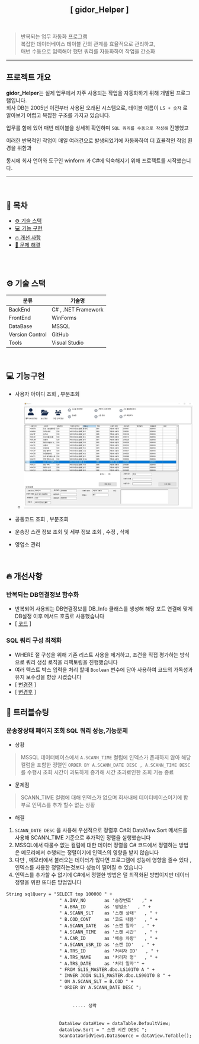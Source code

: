 ﻿<h2 align="center"> [ gidor_Helper ] </h2>

<br>

> 반복되는 업무 자동화 프로그램  
> 복잡한 데이터베이스 테이블 간의 관계를 효율적으로 관리하고,  
> 매번 수동으로 입력해야 했던 쿼리를 자동화하여 작업을 간소화

---


## 프로젝트 개요

**gidor_Helper**는 실제 업무에서 자주 사용되는 작업을 자동화하기 위해 개발된 프로그램입니다.  
회사 DB는 2005년 이전부터 사용된 오래된 시스템으로, 테이블 이름이 `LS + 숫자` 로  알아보기 어렵고 복잡한 구조를 가지고 있습니다.

업무를 함에 있어 매번 테이블을 상세히 확인하며 `SQL 쿼리를 수동으로 작성해` 진행했고  

이러한 반복적인 작업이 매일 여러건으로 발생되었기에 자동화하여 더 효율적인 작업 환경을 위함과 

동시에 회사 언어와 도구인 winform 과 C#에 익숙해지기 위해 프로젝트를 시작했습니다.

---


<br>

## 🐥 목차
- [⚙ 기술 스택](#기술-스택)
- [💻 기능 구현](#기능-구현)
- [🔥 개선 사항](#개선-사항)
- [📌 문제 해결](#문제-해결)

<br>
<br>


## ⚙ 기술 스택 <a name="기술-스택"></a>


| 분류       | 기술명                                                   |
|----------|------------------------------------------------------------|
| BackEnd  | C#  ,   .NET Framework                                        |
| FrontEnd | WinForms                                                   |
| DataBase | MSSQL                                                      |
| Version Control    | GitHub                                           |
| Tools    |  Visual Studio                                             |


<br>

## 💻 기능구현 <a name="기능-구현"></a>


- 사용자 아이디 조회 , 부분조회
    - <img src="image/물류아이디%20관리.jpg" alt="물류 아이디" width="500">

- 공통코드 조회 , 부분조회 
- 운송장 스캔 정보 조회 및 세부 정보 조회 , 수정 , 삭제 
- 영업소 관리 


<br>

## 🔥 개선사항 <a name="개선-사항"></a><br>


### 반복되는 DB연결정보 함수화 

- 반복되어 사용되는 DB연결정보를 DB_Info 클래스를 생성해 해당 포트 연결에 맞게 DB설정 이후 메서드 호출로 사용했습니다
- [ [코드](https://github.com/gi-dor/gidor_Helper/blob/5a8ba8978fb544ba4382134dede21e15ef41b6e7/Util/DB_Info.cs#L12-L34) ]
	

###  SQL 쿼리 구성 최적화

- WHERE 절 구성을 위해 기존 리스트 사용을 제거하고, 조건을 직접 평가하는 방식으로 쿼리 생성 로직을 리팩토링을 진행했습니다
- 여러 텍스트 박스 입력을 처리 할때 `Boolean` 변수에 담아 사용하여 코드의 가독성과 유지 보수성을 향상 시켰습니다
- [ [변경전](https://github.com/gi-dor/gidor_Helper/blob/b15e90c70c555c350960b9753b32e4d817a2e8ba/domain/User/IdManage.cs#L286-L313) ]
- [ [변경후](https://github.com/gi-dor/gidor_Helper/blob/b15e90c70c555c350960b9753b32e4d817a2e8ba/domain/User/IdManage.cs#L154-L222) ]



## 📌 트러블슈팅<a name="트러블슈팅"></a>

###  운송장상태 페이지 조회 SQL 쿼리 성능,기능문제

- 상황 
> MSSQL 데이터베이스에서 `A.SCANN_TIME` 컬럼에 인덱스가 존재하지 않아 해당 컬럼을 포함한 정렬인 
>`ORDER BY A.SCANN_DATE DESC , A.SCANN_TIME DESC`를 수행시
> 조회 시간이 과도하게 증가해 시간 초과로인한 조회 기능 종료 

- 문제점
> SCANN_TIME 컬럼에 대해 인덱스가 없으며 회사내에 데이터베이스이기에 함부로 인덱스를 추가 할수 없는 상황

- 해결

1. `SCANN_DATE DESC` 을 사용해 우선적으로 정렬후 C#의 DataView.Sort 메서드를 사용해 SCANN_TIME 기준으로 추가적인 정렬을 실행했습니다
2. MSSQL에서 다룰수 없는 컬럼에 대한 데이터 정렬을 C# 코드에서 정렬하는 방법은 메모리에서 수행되는 정렬이기에 인덱스의 영향을 받지 않습니다
3. 다만 , 메모리에서 불러오는 데이터가 많다면 프로그램에 성능에 영향을 줄수 있다 , 인덱스를 사용한 정렬하는것보다 성능이 떨어질 수 있습니다
4. 인덱스를 추가할 수 없기에 C#에서 정렬한 방법은 덜 최적화된 방법이지만 데이터정렬을 위한 또다른 방법입니다

```
String sqlQuery = "SELECT top 100000 " +
                    " A.INV_NO       as '송장번호'   ," +
                    " A.BRA_ID       as '영업소'   , " +
                    " A.SCANN_SLT    as '스캔 상태'   , " +
                    " B.COD_CONT     as '코드 내용'   , " +
                    " A.SCANN_DATE   as '스캔 일자'  , " +
                    " A.SCANN_TIME   as '스캔 시간'   , " +
                    " A.CAR_ID       as '배송 차량'   , " +
                    " A.SCANN_USR_ID as '스캔 ID'   , " +
                    " A.TRS_ID       as '처리자 ID'   , " +
                    " A.TRS_NAME     as '처리자 명'   , " +
                    " A.TRS_DATE     as '처리 일자'" +
                    " FROM SLIS_MASTER.dbo.LS101T0 A " +
                    " INNER JOIN SLIS_MASTER.dbo.LS901T0 B " +
                    " ON A.SCANN_SLT = B.COD " +
                    " ORDER BY A.SCANN_DATE DESC ";


                         ..... 생략       


                    DataView dataView = dataTable.DefaultView;
                    dataView.Sort = " 스캔 시간 DESC ";
                    ScanDataGridView1.DataSource = dataView.ToTable();
```